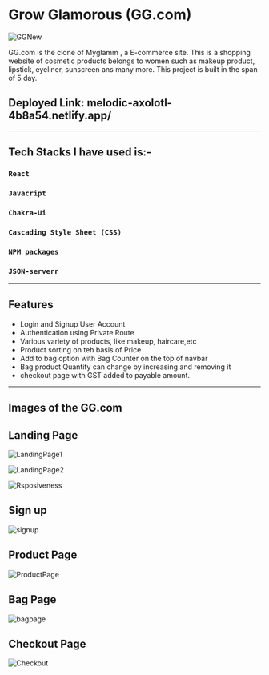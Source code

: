 # Grow Glamorous (GG.com)

![GGNew](https://github.com/Shubhangisaini205/wasteful-cast-8657/assets/115461618/5bea5a99-055d-4adb-a4a2-1db1328715b3)


GG.com is the clone of Myglamm , a E-commerce site. This is a shopping website of cosmetic products belongs to women such as makeup product, lipstick, eyeliner, sunscreen ans many more. 
This project  is built in the span of 5 day.

## Deployed Link: melodic-axolotl-4b8a54.netlify.app/

***
## Tech Stacks I have used  is:-

### `React`
### `Javacript`
### `Chakra-Ui`
### `Cascading Style Sheet (CSS)`
### `NPM packages`
### `JSON-serverr`

***

##  Features 

 * Login and Signup User Account
 * Authentication using Private Route
 * Various variety of products, like makeup, haircare,etc
 * Product sorting on teh basis of Price
 * Add to bag option with Bag Counter on the top of navbar
 * Bag product Quantity can change by increasing and removing it
 * checkout page with GST added to payable amount.


***


## Images of the GG.com

## Landing Page
![LandingPage1](https://github.com/Shubhangisaini205/wasteful-cast-8657/assets/115461618/9b81359b-07c4-427a-80cf-94f2bd33dbe7)

![LandingPage2](https://github.com/Shubhangisaini205/wasteful-cast-8657/assets/115461618/d4090bbd-7dae-4e80-9e91-d7ca5f25a1a2)

![Rsposiveness](https://github.com/Shubhangisaini205/wasteful-cast-8657/assets/115461618/318a8404-915a-429b-8c5d-616cdea7c7b0)

 ## Sign up

![signup](https://github.com/Shubhangisaini205/wasteful-cast-8657/assets/115461618/c1646cbb-b8a5-4248-99a4-6aa4a7beb909)

 ## Product Page

![ProductPage](https://github.com/Shubhangisaini205/wasteful-cast-8657/assets/115461618/db8bed86-0033-439c-ad53-7a7fb6f7d9e5)

 
## Bag Page

![bagpage](https://github.com/Shubhangisaini205/wasteful-cast-8657/assets/115461618/8fa05bd9-bee1-4ca5-b1fa-1e686158f1a7)


## Checkout Page


![Checkout](https://github.com/Shubhangisaini205/wasteful-cast-8657/assets/115461618/bb59515d-933d-4982-ae04-cbc57197384c)



